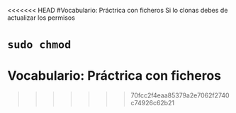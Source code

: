 <<<<<<< HEAD
#Vocabulario: Práctrica con ficheros
 Si lo clonas debes de actualizar los permisos
 
<code>sudo chmod</code>
=======
# Vocabulario: Práctrica con ficheros
>>>>>>> 70fcc2f4eaa85379a2e7062f2740c74926c62b21
